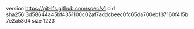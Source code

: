 version https://git-lfs.github.com/spec/v1
oid sha256:3d58644a45bf4351100c02af7addcbeec0fc65da700eb137160f415b7e2a53d4
size 1223
